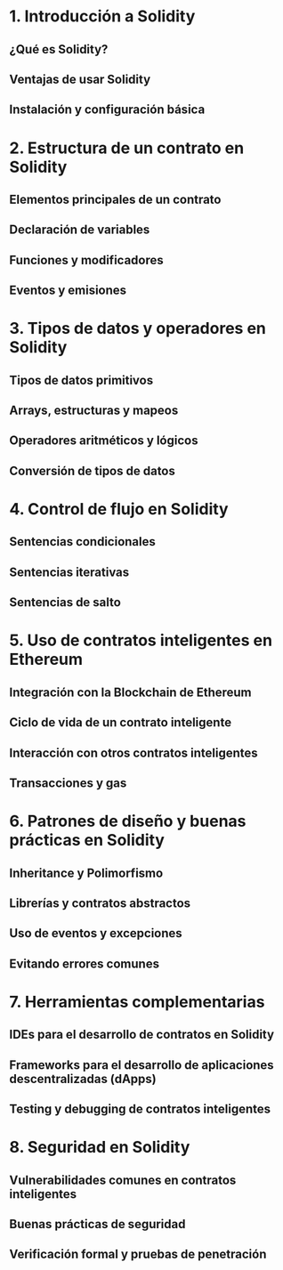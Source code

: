 # 1. Introducción a Solidity
## ¿Qué es Solidity?
## Ventajas de usar Solidity
## Instalación y configuración básica

# 2. Estructura de un contrato en Solidity
## Elementos principales de un contrato
## Declaración de variables
## Funciones y modificadores
## Eventos y emisiones

# 3. Tipos de datos y operadores en Solidity
## Tipos de datos primitivos
## Arrays, estructuras y mapeos
## Operadores aritméticos y lógicos
## Conversión de tipos de datos

# 4. Control de flujo en Solidity
## Sentencias condicionales
## Sentencias iterativas
## Sentencias de salto

# 5. Uso de contratos inteligentes en Ethereum
## Integración con la Blockchain de Ethereum
## Ciclo de vida de un contrato inteligente
## Interacción con otros contratos inteligentes
## Transacciones y gas

# 6. Patrones de diseño y buenas prácticas en Solidity
## Inheritance y Polimorfismo
## Librerías y contratos abstractos
## Uso de eventos y excepciones
## Evitando errores comunes

# 7. Herramientas complementarias
## IDEs para el desarrollo de contratos en Solidity
## Frameworks para el desarrollo de aplicaciones descentralizadas (dApps)
## Testing y debugging de contratos inteligentes

# 8. Seguridad en Solidity
## Vulnerabilidades comunes en contratos inteligentes
## Buenas prácticas de seguridad
## Verificación formal y pruebas de penetración
